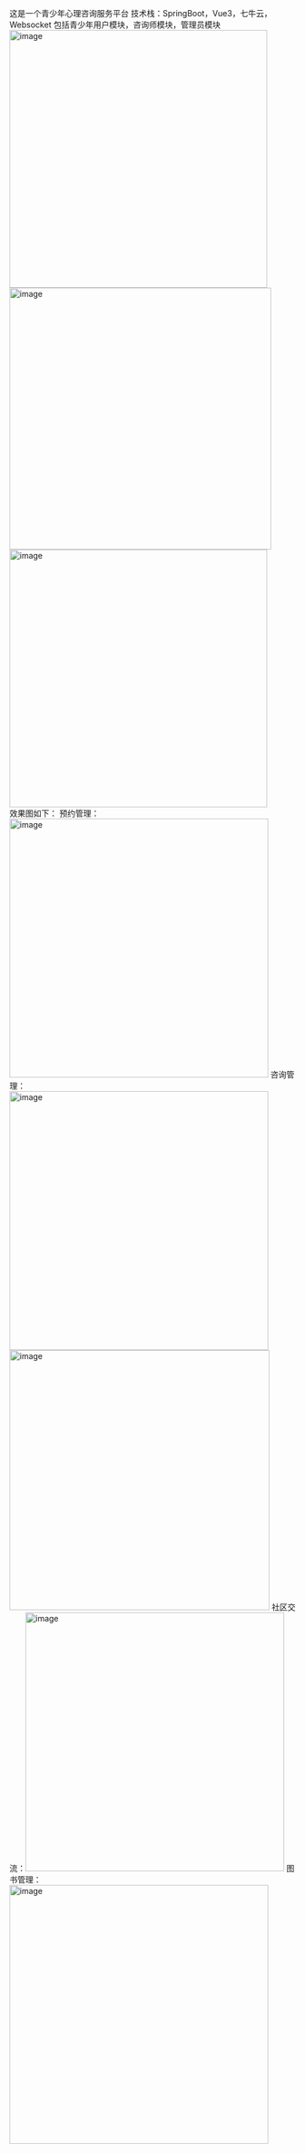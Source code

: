 这是一个青少年心理咨询服务平台
技术栈：SpringBoot，Vue3，七牛云，Websocket
包括青少年用户模块，咨询师模块，管理员模块
<img width="454" alt="image" src="https://github.com/YouZiSang/GraduationProject/assets/147829981/7cab21ca-94bd-4cfc-a2c7-ca5e08f0b87f">
<img width="461" alt="image" src="https://github.com/YouZiSang/GraduationProject/assets/147829981/0a7a057d-0f6b-4087-98a2-1e7a28bccb39">
<img width="454" alt="image" src="https://github.com/YouZiSang/GraduationProject/assets/147829981/d077fa65-4b19-4669-8992-4ce99a4bed2d">
<br/>
效果图如下：
预约管理：<img width="456" alt="image" src="https://github.com/YouZiSang/GraduationProject/assets/147829981/ad0c16db-d1b9-41e1-ae67-c84ed2be06e1">
咨询管理：
<br><img width="456" alt="image" src="https://github.com/YouZiSang/GraduationProject/assets/147829981/1bbd3dbb-665e-42c9-adfc-926613cacc49">
<img width="458" alt="image" src="https://github.com/YouZiSang/GraduationProject/assets/147829981/0db71cf8-0250-417d-9e0d-6ed261343328">
社区交流：<img width="456" alt="image" src="https://github.com/YouZiSang/GraduationProject/assets/147829981/8ddacc61-1de5-4da0-815b-a9746603f10a">
图书管理：<img width="456" alt="image" src="https://github.com/YouZiSang/GraduationProject/assets/147829981/c45efcc3-c8fb-4dc9-9bfd-91a92f82d851">

